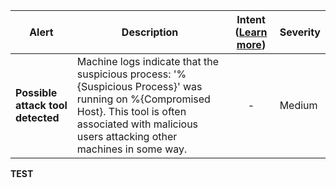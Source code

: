 |Alert|Description|Intent ([Learn more](#intentions))|Severity|
|----|----|:----:|--|
|**Possible attack tool detected**|Machine logs indicate that the suspicious process: '%{Suspicious Process}' was running on %{Compromised Host}. This tool is often associated with malicious users attacking other machines in some way.|-|Medium|
**TEST**
